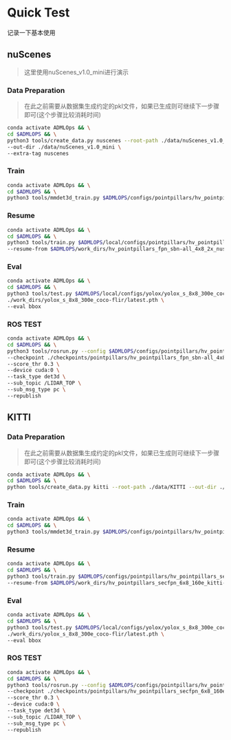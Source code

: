 # Quick Test

记录一下基本使用

## nuScenes

> 这里使用nuScenes_v1.0_mini进行演示

### Data Preparation

> 在此之前需要从数据集生成约定的pkl文件，如果已生成则可继续下一步骤即可(这个步骤比较消耗时间)

```bash
conda activate ADMLOps && \
cd $ADMLOPS && \
python3 tools/create_data.py nuscenes --root-path ./data/nuScenes_v1.0_mini \
--out-dir ./data/nuScenes_v1.0_mini \
--extra-tag nuscenes
```

### Train

```bash
conda activate ADMLOps && \
cd $ADMLOPS && \
python3 tools/mmdet3d_train.py $ADMLOPS/configs/pointpillars/hv_pointpillars_fpn_sbn-all_4x8_2x_nus-3d.py
```

### Resume

```bash
conda activate ADMLOps && \
cd $ADMLOPS && \
python3 tools/train.py $ADMLOPS/local/configs/pointpillars/hv_pointpillars_fpn_sbn-all_4x8_2x_nus-3d.py \
--resume-from $ADMLOPS/work_dirs/hv_pointpillars_fpn_sbn-all_4x8_2x_nus-3d/latest.pth
```

### Eval

```bash
conda activate ADMLOps && \
cd $ADMLOPS && \
python3 tools/test.py $ADMLOPS/local/configs/yolox/yolox_s_8x8_300e_coco-flir.py \
./work_dirs/yolox_s_8x8_300e_coco-flir/latest.pth \
--eval bbox
```

### ROS TEST

```bash
conda activate ADMLOps && \
cd $ADMLOPS && \
python3 tools/rosrun.py --config $ADMLOPS/configs/pointpillars/hv_pointpillars_fpn_sbn-all_4x8_2x_nus-3d.py \
--checkpoint ./checkpoints/pointpillars/hv_pointpillars_fpn_sbn-all_4x8_2x_nus-3d.pth \
--score_thr 0.3 \
--device cuda:0 \
--task_type det3d \
--sub_topic /LIDAR_TOP \
--sub_msg_type pc \
--republish
```

## KITTI

### Data Preparation

> 在此之前需要从数据集生成约定的pkl文件，如果已生成则可继续下一步骤即可(这个步骤比较消耗时间)

```bash
conda activate ADMLOps && \
cd $ADMLOPS && \
python tools/create_data.py kitti --root-path ./data/KITTI --out-dir ./data/KITTI --extra-tag kitti
```

### Train

```bash
conda activate ADMLOps && \
cd $ADMLOPS && \
python3 tools/mmdet3d_train.py $ADMLOPS/configs/pointpillars/hv_pointpillars_secfpn_6x8_160e_kitti-3d-3class.py
```

### Resume

```bash
conda activate ADMLOps && \
cd $ADMLOPS && \
python3 tools/train.py $ADMLOPS/configs/pointpillars/hv_pointpillars_secfpn_6x8_160e_kitti-3d-3class.py \
--resume-from $ADMLOPS/work_dirs/hv_pointpillars_secfpn_6x8_160e_kitti-3d-3class/latest.pth
```

### Eval

```bash
conda activate ADMLOps && \
cd $ADMLOPS && \
python3 tools/test.py $ADMLOPS/local/configs/yolox/yolox_s_8x8_300e_coco-flir.py \
./work_dirs/yolox_s_8x8_300e_coco-flir/latest.pth \
--eval bbox
```

### ROS TEST

```bash
conda activate ADMLOps && \
cd $ADMLOPS && \
python3 tools/rosrun.py --config $ADMLOPS/configs/pointpillars/hv_pointpillars_secfpn_6x8_160e_kitti-3d-3class.py \
--checkpoint ./checkpoints/pointpillars/hv_pointpillars_secfpn_6x8_160e_kitti-3d-3class.pth \
--score_thr 0.3 \
--device cuda:0 \
--task_type det3d \
--sub_topic /LIDAR_TOP \
--sub_msg_type pc \
--republish
```
